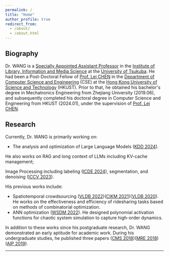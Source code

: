```yaml
---
permalink: /
title: "Home"
author_profile: true
redirect_from: 
  - /about/
  - /about.html
---
```



## Biography
Dr. WANG is a [Specially Appointed Assistant Professor] in the [Institute of Library, Information and Media Science] at the [University of Tsukuba]. He had been a Post-Doctoral Fellow of [Prof. Lei CHEN] in the [Department of Computer Science and Engineering] (CSE) at the [Hong Kong University of Science and Technology] (HKUST).  Prior to that, he obtained his bachelor's degree in Mechatronics Engineering from Zhejiang University (2019.06), and subsequently completed his doctoral degree in Computer Science and Engineering from HKUST (2024.01), under the supervision of [Prof. Lei CHEN]. 

## Research
Currently, Dr. WANG is primarily working on: 
- The analysis and optimization of Large Language Models ([KDD 2024]). 

He also works on RAG and long context of LLMs including KV-cache management;

Image Processing including labeling ([ICDE 2024]), segmentation, and denoising ([ICCV 2023]).

His previous works include:

- Spatiotemporal crowdsourcing ([VLDB 2022])([CIKM 2021])([VLDB 2020]). He works on the effectiveness and efficiency of ridesharing tasks based on methods of combinatorial optimization.
- ANN optimization ([WSDM 2022]). He designed polynomial activation functions for chaotic system simulation to capture high-order dynamics.


In addition to these works since his postgraduate research, Dr. WANG demonstrated an early aptitude for academic work. During his undergraduate studies, he published three papers ([CMS 2018])([MRE 2018])([AIP 2019]).

----
[Specially Appointed Assistant Professor]: https://www.slis.tsukuba.ac.jp/grad/english/research/staff_e/principles-e/4216.html
[Institute of Library, Information and Media Science]: https://www.slis.tsukuba.ac.jp/grad/english/Introduction/dept-e.html
[University of Tsukuba]: https://www.tsukuba.ac.jp/en/
[Prof. Lei CHEN]: https://www.hkust-gz.edu.cn/people/lei-chen/
[Department of Computer Science and Engineering]: https://cse.hkust.edu.hk/
[Hong Kong University of Science and Technology]: https://hkust.edu.hk/
[KDD 2024]: https://dominatorx.github.io/files/24KDD-p.pdf
[ICDE 2024]: https://dominatorx.github.io/files/24ICDE-p.pdf
[ICCV 2023]: https://dominatorx.github.io/files/23ICCV-p.pdf
[WSDM 2022]: https://dominatorx.github.io/files/22WSDM-p.pdf
[VLDB 2022]: https://dominatorx.github.io/files/22VLDB-p.pdf
[CIKM 2021]: https://dominatorx.github.io/files/21CIKM-p.pdf
[VLDB 2020]: https://dominatorx.github.io/files/20VLDB-p.pdf
[CMS 2018]: https://dominatorx.github.io/files/18CMS-p.pdf
[MRE 2018]: https://dominatorx.github.io/files/18MRE-p.pdf
[AIP 2019]: https://dominatorx.github.io/files/19AIP-p.pdf

